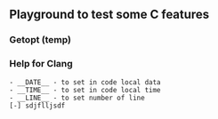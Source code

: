 ## Playground to test some C features

### Getopt (temp)



### Help for Clang
    - __DATE__ - to set in code local data
    - __TIME__ - to set in code local time
    - __LINE__ - to set number of line 
    [-] sdjflljsdf
